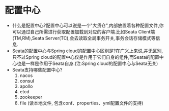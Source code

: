 # 配置中心

- 什么是配置中心?配置中心可以说是一个"大货仓",内部放置着各种配置文件,你可以通过自己所需进行获取配置加载到对应的客户端.比如Seata Client端(TM,RM),Seata Server(TC),会去读取全局事务开关,事务会话存储模式等信息.
- Seata的配置中心与Spring cloud的配置中心区别是?在广义上来说,并无区别,只不过Spring cloud的配置中心仅是作用于它们自身的组件,而Seata的配置中心也是一样是作用于Seata自身.(注:Spring cloud的配置中心与Seata无关)
- Seata支持哪些配置中心?
  1. nacos
  2. consul
  3. apollo
  4. etcd
  5. zookeeper
  7. file (读本地文件, 包含conf、properties、yml配置文件的支持)

